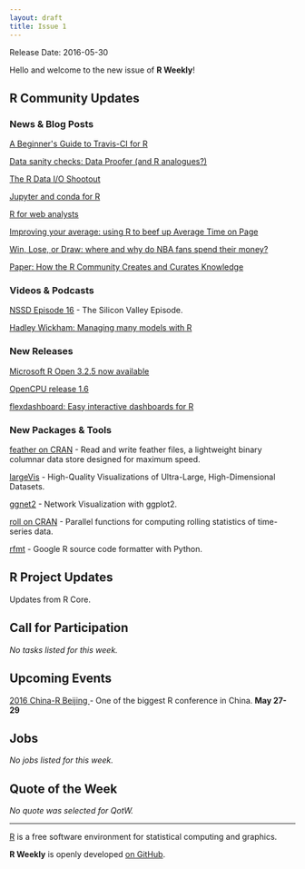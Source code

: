 ```yaml
---
layout: draft
title: Issue 1
---
```


Release Date: 2016-05-30

Hello and welcome to the new issue of **R Weekly**!

## R Community Updates

### News & Blog Posts

[A Beginner's Guide to Travis-CI for R](http://juliasilge.com/blog/Beginners-Guide-to-Travis/)

[Data sanity checks: Data Proofer (and R analogues?)](http://civilstat.com/2016/05/data-sanity-checks-data-proofer-and-r-analogues/)

[The R Data I/O Shootout](http://blog.dominodatalab.com/the-r-data-i-o-shootout/)

[Jupyter and conda for R](https://www.continuum.io/blog/developer/jupyter-and-conda-r)

[R for web analysts](http://www.eanalytica.com/r-for-web-analysts/)

[Improving your average: using R to beef up Average Time on Page](https://gdsdata.blog.gov.uk/2016/05/13/improving-your-average-using-r-to-beef-up-average-time-on-page/)

[Win, Lose, or Draw: where and why do NBA fans spend their money?](http://blog.stattleship.com/win-lose-or-draw-where-and-why-do-nba-fans-spend-their-money-2/)

[Paper: How the R Community Creates and Curates Knowledge](http://keg.cs.uvic.ca/pubs/zagalsky-MSR2016.pdf)

### Videos & Podcasts

[NSSD Episode 16](https://soundcloud.com/nssd-podcast/episode-16-the-silicon-valley-episode) - The Silicon Valley Episode.

[Hadley Wickham: Managing many models with R](https://www.youtube.com/watch?v=rz3_FDVt9eg)

### New Releases

[Microsoft R Open 3.2.5 now available](http://blog.revolutionanalytics.com/2016/05/microsoft-r-open-325-now-available.html)
 
[OpenCPU release 1.6](https://www.opencpu.org/posts/opencpu-1-6/)

[flexdashboard: Easy interactive dashboards for R](https://blog.rstudio.org/2016/05/17/flexdashboard-easy-interactive-dashboards-for-r/)

### New Packages & Tools

[feather on CRAN](https://cran.r-project.org/web/packages/feather/) - Read and write feather files, a lightweight binary columnar data store designed for maximum speed.

[largeVis](https://github.com/elbamos/largevis) - High-Quality Visualizations of Ultra-Large, High-Dimensional Datasets.

[ggnet2](https://briatte.github.io/ggnet/) - Network Visualization with ggplot2.

[roll on CRAN](https://cran.r-project.org/web/packages/roll/) - Parallel functions for computing rolling statistics of time-series data.

[rfmt](https://github.com/google/rfmt) - Google R source code formatter with Python.

## R Project Updates

Updates from R Core.

## Call for Participation

*No tasks listed for this week.*

## Upcoming Events

[2016 China-R Beijing ](http://china-r.org/) - One of the biggest R conference in China. **May 27-29**

## Jobs

*No jobs listed for this week.*

## Quote of the Week

*No quote was selected for QotW.*

<HR />

[R](https://www.r-project.org/) is a free software environment for statistical computing and graphics. 

**R Weekly** is openly developed [on GitHub](https://github.com/rweekly/rweekly.org).

<p><small id="page_view">&nbsp;</small></p>

